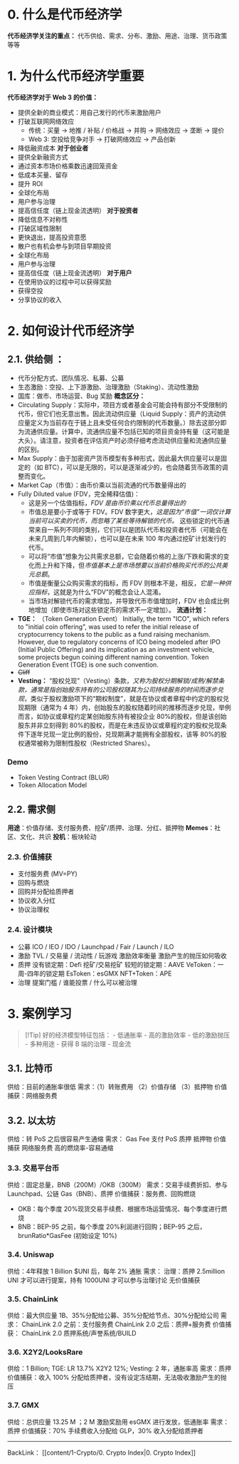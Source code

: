 # 0. 什么是代币经济学
**代币经济学关注的重点：** 代币供给、需求、分布、激励、用途、治理、货币政策等等
# 1. 为什么代币经济学重要
**代币经济学对于 Web 3 的价值：**
- 提供全新的商业模式：用自己发行的代币来激励用户
- 打破互联网网络效应
	- 传统：买量 → 地推 / 补贴 / 价格战 → 并购 → 网络效应 → 垄断 → 提价
	- Web 3: 空投给竞争对手 → 打破网络效应 → 产品创新
- 降低融资成本
**对于创业者**
- 提供全新融资方式
- 通过资本市场价格乘数迅速回笼资金
- 低成本买量、留存
- 提升 ROI
- 全球化布局
- 用户参与治理
- 提高信任度（链上现金流透明）
**对于投资者**
- 降低信息不对称性
- 打破区域性限制
- 更快退出，提高投资意愿
- 散户也有机会参与到项目早期投资
- 全球化布局
- 用户参与治理
- 提高信任度（链上现金流透明）
**对于用户**
- 在使用协议的过程中可以获得奖励
- 获得空投
- 分享协议的收入
# 2. 如何设计代币经济学
## 2.1. 供给侧 ：
- 代币分配方式、团队情况、私募、公募
- 生态激励：空投、上下游激励、治理激励（Staking）、流动性激励
- 国库：做市、市场运营、Bug 奖励
**概念区分：**
- Circulating Supply：实际中，项目方或者基金会可能会持有部分不受限制的代币，但它们也无意出售。因此流动供应量（Liquid Supply：资产的流动供应量定义为当前存在于链上且未受任何合约限制的代币数量。）除去这部分即为流通供应量。计算中，流通供应量不包括已知的项目资金持有量（这可能是大头）。请注意，投资者在评估资产时必须仔细考虑流动供应量和流通供应量的区别。
- Max Supply：由于加密资产货币模型有多种形式，因此最大供应量可以是固定的（如 BTC），可以是无限的，可以是逐渐减少的，也会随着货币政策的调整而变化。
- Market Cap（市值）：由币价乘以当前流通的代币数量得出的
- Fully Diluted value (FDV，完全稀释估值)：
	- 这是另一个估值指标，*FDV 是由币价乘以代币总量得出的*
	- 市值总是要小于或等于 FDV。FDV 数字更大，*这是因为“市值”一词仅计算当前可以买卖的代币，而忽略了某些等待解锁的代币。* 这些锁定的代币通常来自一系列不同的类别，它们可以是团队代币和投资者代币（可能会在未来几周到几年内解锁），也可以是在未来 100 年内通过挖矿计划发行的代币。
	- 可以将“市值”想象为公共需求总额，它会随着价格的上涨/下跌和需求的变化而上升和下降，但*市值基本上是市场想要以当前价格购买代币的公共美元总额*。
	- 市值是衡量公众购买需求的指标，而 FDV 则根本不是，相反，*它是一种供应指标*，这就是为什么“FDV”的概念会让人混淆。
	- 当市场对解锁代币的需求增加，并导致代币市值增加时，FDV 也会成比例地增加（即使市场对这些锁定币的需求不一定增加）。
**流通计划：**
- **TGE：** （Token Generation Event）
	Initially, the term "ICO", which refers to "initial coin offering", was used to refer the initial release of cryptocurrency tokens to the public as a fund raising mechanism. However, due to regulatory concerns of ICO being modeled after IPO (Initial Public Offering) and its implication as an investment vehicle, some projects begun coining different naming convention. Token Generation Event (TGE) is one such convention.
- ~~Cliff~~
- **Vesting：** “股权兑现”（Vesting）条款，*又称为股权分期解锁/成熟/解禁条款，通常是指创始股东持有的公司股权随其为公司持续服务的时间而逐步兑现*，类似于股权激励项下的“期权制度”，就是在协议或者章程中约定的股权兑现期限（通常为 4 年）内，创始股东的股权随着时间的推移而逐步兑现，举例而言，如协议或章程约定某创始股东持有被投企业 80%的股权，但是该创始股东并非立刻得到 80%的股权，而是在未违反协议或章程约定的股权兑现条件下逐年兑现一定比例的股份，兑现期满才能拥有全部股权，该等 80%的股权通常被称为限制性股权（Restricted Shares）。
### Demo
- Token Vesting Contract (BLUR)
- Token Allocation Model
## 2.2. 需求侧
**用途**：价值存储、支付服务费、挖矿/质押、治理、分红、抵押物
**Memes**：社区、文化、共识
**投机**：板块轮动
### 2.3. 价值捕获
- 支付服务费 (MV=PY)
- 回购与燃烧
- 回购并分配给质押者
- 协议收入分红
- 协议治理权
### 2.4. 设计模块
- 公募
	ICO / IEO / IDO / Launchpad / Fair / Launch / ILO
- 激励
	TVL / 交易量 / 流动性 / 玩游戏
	激励效率衡量
	激励产生的抛压如何吸收
- 质押
	没有锁定期：Defi 挖矿/交易挖矿
	较短的锁定期：AAVE
	VeToken：一周-四年的锁定期
	EsToken：esGMX
	NFT+Token：APE
- 治理
	提案门槛 / 谁能投票 / 什么可以被治理
# 3. 案例学习
>[!Tip]  好的经济模型特征包括：
	- 低通胀率
	- 高的激励效率
	- 低的激励抛压
	- 多种用途
	- 获得 B 端的治理
	- 现金流
## 3.1. 比特币
供给：目前的通胀率很低
需求：（1）转账费用 （2）价值存储 （3）抵押物
价值捕获：网络服务费
## 3.2. 以太坊
供给：转 PoS 之后很容易产生通缩
需求：
	Gas Fee 支付
	PoS 质押
	抵押物
价值捕获
	网络服务费
	高的燃烧率-容易通缩
### 3.3. 交易平台币
供给：固定总量，BNB（200M）/OKB（300M）
需求：交易手续费折扣、参与 Launchpad、公链 Gas（BNB）、质押
价值捕获：服务费、回购燃烧
- OKB：每个季度 20%现货交易手续费、根据市场运营情况、每个季度进行燃烧
- BNB：BEP-95 之前，每个季度 20%利润进行回购；BEP-95 之后，brunRatio\*GasFee (初始设定 10%)
### 3.4. Uniswap
供给：4年释放 1 Billion $UNI 后，每年 2% 通胀
需求：
	治理：质押 2.5million UNI 才可以进行提案，持有 1000UNI 才可以参与治理讨论
无价值捕获
### 3.5. ChainLink
供给：最大供应量 1B、35%分配给公募、35%分配给节点、30%分配给公司
需求：
	ChainLink 2.0 之前：支付服务费
	ChainLink 2.0 之后：质押+服务费
价值捕获：
	ChainLink 2.0 质押系统/声誉系统/BUILD
### 3.6. X2Y2/LooksRare
供给：1 Billion; TGE: LR 13.7% X2Y2 12%; Vesting: 2 年，通胀率高
需求：质押
价值捕获：收入 100% 分配给质押者，没有设定冻结期，无法吸收激励产生的抛压

### 3.7. GMX
供给：总供应量 13.25 M ；2 M 激励奖励用 esGMX 进行发放，低通胀率
需求：质押
价值捕获：70% 手续费收入分配给 GLP，30% 收入分配给质押者

---
BackLink： [[content/1-Crypto/0. Crypto Index|0. Crypto Index]]